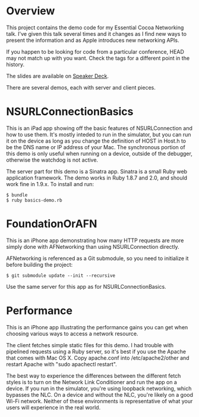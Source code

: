 # Overview

This project contains the demo code for my Essential Cocoa Networking talk.
I've given this talk several times and it changes as I find new ways to
present the information and as Apple introduces new networking APIs.

If you happen to be looking for code from a particular conference, HEAD may
not match up with you want. Check the tags for a different point in the
history.

The slides are available on [Speaker Deck](https://speakerdeck.com/u/sjmadsen/p/essential-cocoa-networking).

There are several demos, each with server and client pieces.

# NSURLConnectionBasics

This is an iPad app showing off the basic features of NSURLConnection and how
to use them. It's mostly inteded to run in the simulator, but you can run it
on the device as long as you change the definition of HOST in Host.h to be the
DNS name or IP address of your Mac. The synchronous portion of this demo is
only useful when running on a device, outside of the debugger, otherwise the
watchdog is not active.

The server part for this demo is a Sinatra app. Sinatra is a small Ruby web
application framework. The demo works in Ruby 1.8.7 and 2.0, and should work
fine in 1.9.x. To install and run:

    $ bundle
    $ ruby basics-demo.rb

# FoundationOrAFN

This is an iPhone app demonstrating how many HTTP requests are more simply
done with AFNetworking than using NSURLConnection directly.

AFNetworking is referenced as a Git submodule, so you need to initialize it
before building the project:

    $ git submodule update --init --recursive

Use the same server for this app as for NSURLConnectionBasics.

# Performance

This is an iPhone app illustrating the performance gains you can get when
choosing various ways to access a network resource.

The client fetches simple static files for this demo. I had trouble with
pipelined requests using a Ruby server, so it's best if you use the Apache
that comes with Mac OS X. Copy apache.conf into /etc/apache2/other and restart
Apache with "sudo apachectl restart".

The best way to experience the differences between the different fetch styles
is to turn on the Network Link Conditioner and run the app on a device. If you
run in the simulator, you're using loopback networking, which bypasses the
NLC. On a device and without the NLC, you're likely on a good Wi-Fi network.
Neither of these environments is representative of what your users will
experience in the real world.
